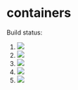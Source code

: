 # containers

Build status:

1. [![](https://github.com/Bazzer218/containers/workflows/tests-fibonacci/badge.svg)](https://github.com/Bazzer218/containers/actions?query=workflow%3Atests-fibonacci)
1. [![](https://github.com/Bazzer218/containers/workflows/tests-range/badge.svg)](https://github.com/Bazzer218/containers/actions?query=workflow%3Atests-range)
1. [![](https://github.com/Bazzer218/containers/workflows/tests-BST/badge.svg)](https://github.com/Bazzer218/containers/actions?query=workflow%3Atests-BST)
1. [![](https://github.com/Bazzer218/containers/workflows/tests-BinaryTree/badge.svg)](https://github.com/Bazzer218/containers/actions?query=workflow%3Atests-BinaryTree)
1. [![](https://github.com/Bazzer218/containers/workflows/tests-AVLTree/badge.svg)](https://github.com/Bazzer218/containers/actions?query=workflow%3Atests-AVLTree)
